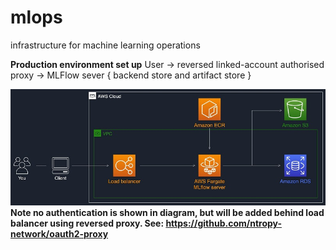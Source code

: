 # mlops
infrastructure for machine learning operations

**Production environment set up**
User -> reversed linked-account authorised proxy -> MLFlow sever { backend store and artifact store }

![](media/mlopsSetup.jpg "ML operations architecture diagram")
**Note no authentication is shown in diagram, but will be added behind load balancer using reversed proxy. See: https://github.com/ntropy-network/oauth2-proxy**


